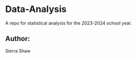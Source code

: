 # Data-Analysis
A repo for statistical analysis for the 2023-2024 school year.

## Author:
Sierra Shaw